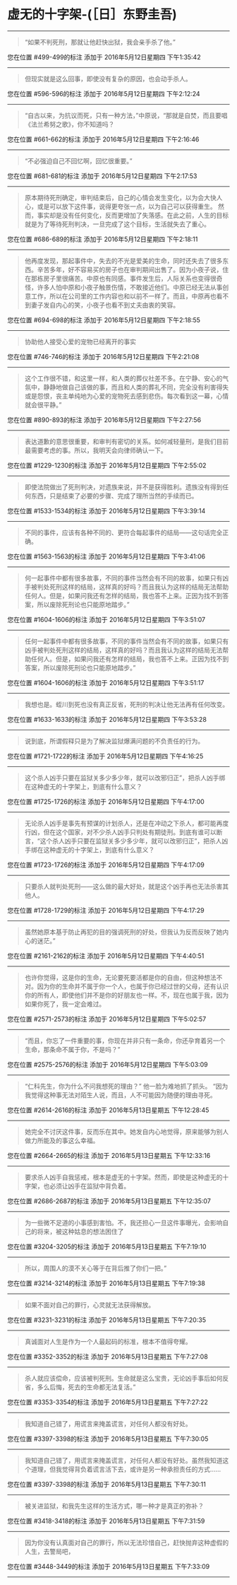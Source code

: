 # 虚无的十字架-(［日］东野圭吾)

---

> “如果不判死刑，那就让他赶快出狱，我会亲手杀了他。”

您在位置 #499-499的标注 添加于 2016年5月12日星期四 下午1:35:42

---

> 但现实就是这么回事，即使没有复杂的原因，也会动手杀人。

您在位置 #596-596的标注 添加于 2016年5月12日星期四 下午2:12:24

---

> “自古以来，为抗议而死，只有一种方法，”中原说，“那就是自焚，而且要唱《法兰希努之歌》，你不知道吗？

您在位置 #661-662的标注 添加于 2016年5月12日星期四 下午2:16:46

---

> “不必强迫自己不回忆啊，回忆很重要。”

您在位置 #681-681的标注 添加于 2016年5月12日星期四 下午2:17:53

---

> 原本期待死刑确定，审判结束后，自己的心情会发生变化，以为会大快人心，或是可以放下这件事，说得更夸张一点，以为自己可以获得重生。 然而，事实却是没有任何变化，反而更增加了失落感。在此之前，人生的目标就是为了等待死刑判决，一旦完成了这个目标，生活就失去了重心。

您在位置 #686-689的标注 添加于 2016年5月12日星期四 下午2:18:11

---

> 他再度发现，那起事件中，失去的不光是爱美的生命，同时还失去了很多东西。辛苦多年，好不容易买的房子也在审判期间出售了。因为小夜子说，住在那栋房子里很痛苦。中原也有同感。事件发生后，人际关系也变得很奇怪，许多人怕中原和小夜子触景伤情，不敢接近他们。中原已经无法从事创意工作，所以在公司里的工作内容也和以前不一样了。而且，中原再也看不到妻子发自内心的笑，小夜子也看不到丈夫由衷的笑容。

您在位置 #694-698的标注 添加于 2016年5月12日星期四 下午2:18:55

---

> 协助他人接受心爱的宠物已经离开的事实

您在位置 #746-746的标注 添加于 2016年5月12日星期四 下午2:21:08

---

> 这个工作很不错，和这里一样，和人类的葬仪社差不多。在宁静、安心的气氛中，静静地做自己该做的事，而且和人类的葬礼不同，完全没有利害得失或是怨恨，丧主单纯地为心爱的宠物死去感到悲伤。每次看到这一幕，心情就会很平静。”

您在位置 #890-893的标注 添加于 2016年5月12日星期四 下午2:27:56

---

> 表达道歉的意思很重要，和审判有密切的关系。如何减轻量刑，是我们目前最需要考虑的事。所以，我明天会向律师确认一下。

您在位置 #1229-1230的标注 添加于 2016年5月12日星期四 下午2:55:02

---

> 即使法院做出了死刑判决，对遗族来说，并不是获得胜利。遗族没有得到任何东西，只是结束了必要的步骤、完成了理所当然的手续而已。

您在位置 #1533-1534的标注 添加于 2016年5月12日星期四 下午3:39:14

---

> 不同的事件，应该有各种不同的、更符合每起事件的结局——这句话完全正确。

您在位置 #1563-1563的标注 添加于 2016年5月12日星期四 下午3:41:06

---

> 何一起事件中都有很多故事，不同的事件当然会有不同的故事，如果只有凶手被判处死刑这样的结局，这样真的好吗？而且我认为这样的结局无法帮助任何人。但是，如果问我还有怎样的结局，我也答不上来。正因为找不到答案，所以废除死刑论也只能原地踏步。”

您在位置 #1604-1606的标注 添加于 2016年5月12日星期四 下午3:51:07

---

> 任何一起事件中都有很多故事，不同的事件当然会有不同的故事，如果只有凶手被判处死刑这样的结局，这样真的好吗？而且我认为这样的结局无法帮助任何人。但是，如果问我还有怎样的结局，我也答不上来。正因为找不到答案，所以废除死刑论也只能原地踏步。”

您在位置 #1604-1606的标注 添加于 2016年5月12日星期四 下午3:51:17

---

> 我想也是。蛭川到死也没有真正反省，死刑的判决让他无法再有任何改变。

您在位置 #1633-1633的标注 添加于 2016年5月12日星期四 下午3:53:28

---

> 说到底，所谓假释只是为了解决监狱爆满问题的不负责任的行为。

您在位置 #1721-1722的标注 添加于 2016年5月12日星期四 下午4:16:25

---

> 这个杀人凶手只要在监狱关多少多少年，就可以改邪归正”，把杀人凶手绑在这种虚无的十字架上，到底有什么意义？

您在位置 #1725-1726的标注 添加于 2016年5月12日星期四 下午4:17:00

---

> 无论杀人凶手是事先有预谋的计划杀人，还是在冲动之下杀人，都可能再度行凶，但在这个国家，对不少杀人凶手只判处有期徒刑。到底有谁可以断言，“这个杀人凶手只要在监狱关多少多少年，就可以改邪归正”，把杀人凶手绑在这种虚无的十字架上，到底有什么意义？

您在位置 #1723-1726的标注 添加于 2016年5月12日星期四 下午4:17:09

---

> 只要杀人就判处死刑——这么做的最大好处，就是这个凶手再也无法杀害其他人。

您在位置 #1728-1729的标注 添加于 2016年5月12日星期四 下午4:17:29

---

> 虽然她原本基于防止再犯的目的强调死刑的好处，但我认为反而反映了她内心的迷茫。”

您在位置 #2161-2162的标注 添加于 2016年5月12日星期四 下午4:40:51

---

> 也许你觉得，这是你的生命，无论要死要活都是你的自由，但这种想法不对。因为你的生命并不属于你一个人，也属于你已经过世的父母，还有认识你的所有人，即使他们并不是你的好朋友也一样。不，现在也属于我，因为如果你死了，我一定会难过。

您在位置 #2571-2573的标注 添加于 2016年5月12日星期四 下午5:02:57

---

> “而且，你忘了一件重要的事，你现在并非只有一条命，你还孕育着另一个生命，那条命不属于你，不是吗？”

您在位置 #2575-2576的标注 添加于 2016年5月12日星期四 下午5:03:09

---

> “仁科先生，你为什么不问我想死的理由？” 他一脸为难地抓了抓头。 “因为我觉得这种事无法对陌生人说，而且，人不可能因为随便的理由寻死。

您在位置 #2614-2616的标注 添加于 2016年5月13日星期五 下午12:28:45

---

> 她完全不讨厌这件事，反而乐在其中。她发自内心地觉得，原来能够为别人做力所能及的事这么幸福。

您在位置 #2664-2665的标注 添加于 2016年5月13日星期五 下午12:33:16

---

> 要求杀人凶手自我惩戒，根本是虚无的十字架。然而，即使是这种虚无的十字架，也必须让凶手在监狱中背负着。

您在位置 #2686-2687的标注 添加于 2016年5月13日星期五 下午12:35:07

---

> 为一些微不足道的小事感到害怕。不，我还担心一旦这件事曝光，会影响自己的将来，被这种姑息的想法困住了

您在位置 #3204-3205的标注 添加于 2016年5月13日星期五 下午7:19:10

---

> 所以，周围人的漠不关心等于在背后推了你们一把。”

您在位置 #3214-3214的标注 添加于 2016年5月13日星期五 下午7:19:38

---

> 如果不面对自己的罪行，心灵就无法获得解放。

您在位置 #3231-3231的标注 添加于 2016年5月13日星期五 下午7:20:35

---

> 真诚面对人生是作为一个人最起码的标准，根本不值得夸耀。

您在位置 #3352-3352的标注 添加于 2016年5月13日星期五 下午7:27:08

---

> 杀人就应该偿命，应该被判死刑。生命就是这么宝贵，无论凶手事后如何反省，多么后悔，死去的生命都无法复活。”

您在位置 #3353-3354的标注 添加于 2016年5月13日星期五 下午7:27:22

---

> 我知道自己错了，用谎言来掩盖谎言，对任何人都没有好处。

您在位置 #3397-3398的标注 添加于 2016年5月13日星期五 下午7:30:05

---

> 我知道自己错了，用谎言来掩盖谎言，对任何人都没有好处。虽然我知道这个道理，但我觉得背负着谎言活下去，或许是另一种承担责任的方式……

您在位置 #3397-3398的标注 添加于 2016年5月13日星期五 下午7:30:11

---

> 被关进监狱，和我先生这样的生活方式，哪一种才是真正的弥补？

您在位置 #3418-3418的标注 添加于 2016年5月13日星期五 下午7:31:59

---

> 因为你没有认真面对自己的罪行，所以无法珍惜自己，赶快抛弃这种虚假的人生，去警局吧，

您在位置 #3448-3449的标注 添加于 2016年5月13日星期五 下午7:33:09

---

